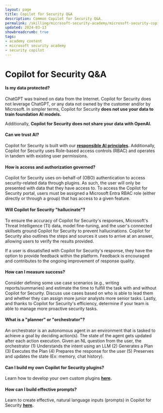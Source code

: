 ```yaml
---
layout: page
title: Copilot for Security Q&A
description: Common Copilot for Security Q&A.
permalink: /skilling/microsoft-security-academy/microsoft-security-copilot-extra
updated: 2024-03-13
showbreadcrumb: true
tags: 
- academy content
- microsoft security academy
- security copilot
---
```


# Copilot for Security Q&A

#### Is my data protected?
ChatGPT was trained on data from the Internet. Copilot for Security does not leverage ChatGPT, or any data not owned by the customer and/or by Microsoft. In simpler terms, Copilot for Security **does not use your data to train foundation AI models.**

Additionally, **Copilot for Security does not share your data with OpenAI.**

#### Can we trust AI?
Copilot for Security is built with our **[responsible AI principles](https://www.microsoft.com/en-us/ai/responsible-ai?activetab=pivot1%3aprimaryr6).** Additionally, Copilot for Security uses Role-based access controls (RBAC) and operates in tandem with existing user permissions.

#### How is access and authorization governed?
Copilot for Security uses on-behalf-of (OBO) authentication to access security-related data through plugins. As such, the user will only be presented with data that they have access to. To access the Copilot for Security portal, users must be assigned a Microsoft Entra RBAC role (either directly or through a group) that has access to a given feature.

#### Will Copilot for Security "hallucinate"?
To ensure the accuracy of Copilot for Security's responses, Microsoft's Threat Intelligence (TI) data, model fine-tuning, and the user's connected skillsets ground Copilot for Security to prevent hallucinations. Copilot for Security also outlines the steps and sources it uses to arrive at an answer, allowing users to verify the results provided.

If a user is dissatisfied with Copilot for Security's response, they have the option to provide feedback within the platform. Feedback is encouraged and contributes to the ongoing improvement of response quality.

#### How can I measure success?

Consider defining some use case scenarios (e.g., writing reports/summaries) and estimate the time to fulfill the task with and without Copilot for Security. Discuss use cases based on who is able to lead them and whether they can assign more junior analysts more senior tasks. Lastly, and thanks to Copilot for Security's efficiency, determine if your team is able to manage more proactive security tasks.

#### What is a "planner" or "orchestrator"?
An orchestrator is an autonomous agent in an environment that is tasked to achieve a goal by deciding action(s). The state of the agent gets updated after each action execution. Given an NL question from the user, the orchestrator (1) Understands the intent using an LLM (2) Generates a Plan (3) Executes the Plan (4) Prepares the response for the user (5) Preserves and updates the state (Ex: memory, chat history).

#### Can I build my own Copilot for Security plugins?
Learn how to develop your own custom plugins **[here](https://learn.microsoft.com/en-us/security-copilot/manage-plugins?tabs=securitycopilotplugin#custom-plugins).**

#### How can I build effective prompts?
Learn to create effective, natural language inputs (prompts) in Copilot for Security **[here](https://learn.microsoft.com/en-us/security-copilot/prompting-tips).**